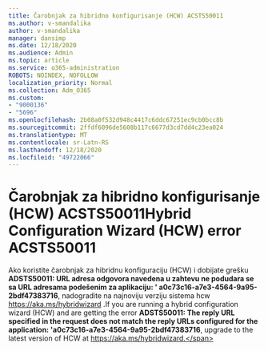 ```yaml
---
title: Čarobnjak za hibridno konfigurisanje (HCW) ACSTS50011
ms.author: v-smandalika
author: v-smandalika
manager: dansimp
ms.date: 12/18/2020
ms.audience: Admin
ms.topic: article
ms.service: o365-administration
ROBOTS: NOINDEX, NOFOLLOW
localization_priority: Normal
ms.collection: Adm_O365
ms.custom:
- "9000136"
- "5696"
ms.openlocfilehash: 2b08a0f532d948c4417c6ddc67251ec9cb0bcc8b
ms.sourcegitcommit: 2ffdf6096de5608b117c6677d3cd7dd4c23ea024
ms.translationtype: MT
ms.contentlocale: sr-Latn-RS
ms.lasthandoff: 12/18/2020
ms.locfileid: "49722066"
---
```

# <a name="hybrid-configuration-wizard-hcw-error-acsts50011"></a><span data-ttu-id="5031c-102">Čarobnjak za hibridno konfigurisanje (HCW) ACSTS50011</span><span class="sxs-lookup"><span data-stu-id="5031c-102">Hybrid Configuration Wizard (HCW) error ACSTS50011</span></span>

<span data-ttu-id="5031c-103">Ako koristite čarobnjak za hibridnu konfiguraciju (HCW) i dobijate grešku **ADSTS50011: URL adresa odgovora navedena u zahtevu ne podudara se sa URL adresama podešenim za aplikaciju: ' a0c73c16-a7e3-4564-9a95-2bdf47383716**, nadogradite na najnoviju verziju sistema hcw https://aka.ms/hybridwizard .</span><span class="sxs-lookup"><span data-stu-id="5031c-103">If you are running a hybrid configuration wizard (HCW) and are getting the error **ADSTS50011: The reply URL specified in the request does not match the reply URLs configured for the application: 'a0c73c16-a7e3-4564-9a95-2bdf47383716**, upgrade to the latest version of HCW at https://aka.ms/hybridwizard.</span></span>




